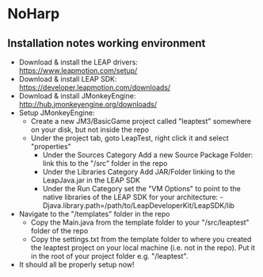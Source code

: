 NoHarp
======

Installation notes working environment
--------------------------------------
* Download & install the LEAP drivers: https://www.leapmotion.com/setup/
* Download & install LEAP SDK: https://developer.leapmotion.com/downloads/
* Download & install JMonkeyEngine: http://hub.jmonkeyengine.org/downloads/
* Setup JMonkeyEngine:
	* Create a new JM3/BasicGame project called "leaptest" somewhere on your disk, but not inside the repo
	* Under the project tab, goto LeapTest, right click it and select "properties"
		* Under the Sources Category Add a new Source Package Folder: link this to the "/src" folder in the repo
		* Under the Libraries Category Add JAR/Folder linking to the LeapJava.jar in the LEAP SDK
		* Under the Run Category set the "VM Options" to point to the native libraries of the LEAP SDK for your architecture:
			-Djava.library.path=/path/to/LeapDeveloperKit/LeapSDK/lib
* Navigate to the "/templates" folder in the repo			
	* Copy the Main.java from the template folder to your "/src/leaptest" folder of the repo
	* Copy the settings.txt from the template folder to where you created the leaptest project on your local machine (i.e. not in the repo). Put it in the root of your project folder e.g. "/leaptest".
* It should all be properly setup now!